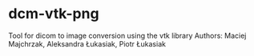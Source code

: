 # dcm-vtk-png
Tool for dicom to image conversion using the vtk library
Authors: Maciej Majchrzak, Aleksandra Łukasiak, Piotr Łukasiak
